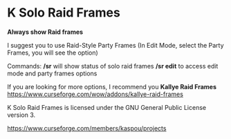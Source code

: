 # K Solo Raid Frames

**Always show Raid frames**

I suggest you to use Raid-Style Party Frames
(In Edit Mode, select the Party Frames, you will see the option)

Commands:
**/sr** will show status of solo raid frames
**/sr edit** to access edit mode and party frames options



If you are looking for more options, I recommend you **Kallye Raid Frames**
https://www.curseforge.com/wow/addons/kallye-raid-frames



K Solo Raid Frames is licensed under the GNU General Public License version 3.

https://www.curseforge.com/members/kaspou/projects
